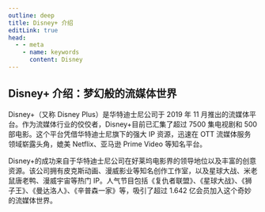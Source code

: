 ```yaml
---
outline: deep
title: Disney+ 介绍
editLink: true
head:
  - - meta
    - name: keywords
      content: Disney
---
```


## Disney+ 介绍：梦幻般的流媒体世界

Disney+（又称 Disney Plus）是华特迪士尼公司于 2019 年 11 月推出的流媒体平台。作为流媒体行业的佼佼者，Disney+目前已汇集了超过 7500 集电视剧和 500 部电影。这个平台凭借华特迪士尼旗下的强大 IP 资源，迅速在 OTT 流媒体服务领域崭露头角，媲美 Netflix、亚马逊 Prime Video 等知名平台。

Disney+的成功来自于华特迪士尼公司在好莱坞电影界的领导地位以及丰富的创意资源。该公司拥有皮克斯动画、漫威影业等知名创作工作室，以及星球大战、米老鼠唐老鸭、漫威宇宙等热门 IP。人气节目包括《复仇者联盟》、《星球大战》、《狮子王》、《曼达洛人》、《辛普森一家》等，吸引了超过 1.642 亿会员加入这个奇妙的流媒体世界。
